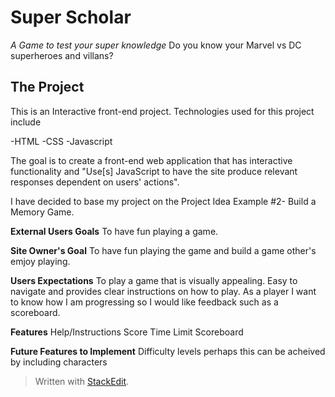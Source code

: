 
# Super Scholar
*A Game to test your super knowledge*
Do you know your Marvel vs DC superheroes and villans?

## The Project

This is an Interactive front-end project.
Technologies used for this project include

-HTML
-CSS
-Javascript

The goal is to create a front-end web application that has interactive functionality and "Use[s] JavaScript to have the site produce relevant responses dependent on users' actions".

I have decided to base my project on the Project Idea Example #2-
Build a Memory Game.

**External Users Goals**
To have fun playing a game.

**Site Owner's Goal**
To have fun playing the game and build a game other's emjoy playing.

**Users Expectations**
To play a game that is visually appealing. Easy to navigate and provides clear instructions on how to play. As a player I want to know how I am progressing so I would like feedback such as a scoreboard.

**Features** 
Help/Instructions 
Score
Time Limit
Scoreboard

**Future Features to Implement**
Difficulty levels perhaps this can be acheived by including characters 








> Written with [StackEdit](https://stackedit.io/).
<!--stackedit_data:
eyJoaXN0b3J5IjpbLTEyMzY2MjY5NDEsNzMwOTk4MTE2XX0=
-->